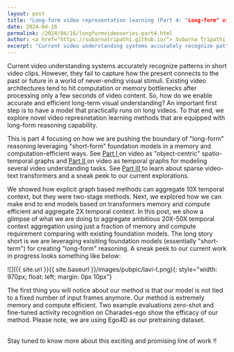 ```yaml
---
layout: post
title: "Long-form video representation learning (Part 4: "Long-form" video reasoning with 50X temporal context aggregation)"
date: 2024-04-16
permalink: /2024/04/16/longformvideoseries-part4.html
author: <a href="https://subarnatripathi.github.io/"> Subarna Tripathi </a>
excerpt: "Current video understanding systems accurately recognize patterns in short video clips, but fails to process a video content over a few seconds due to computation and memory bottleneck. We propose a video representation method based on a spatio-temporal graph learning (SPELL) to equip it with long-term reasoning ability... "  
---
```




Current video understanding systems accurately recognize patterns in short video clips. 
However, they fail to capture how the present connects to the past or future in a world of never-ending visual stimuli. 
Existing video architectures tend to hit computation or memory bottlenecks after processing only a few seconds of video content. 
So, how do we enable accurate and efficient long-term visual understanding? An important first step is to have a model that practically 
runs on long videos. To that end, we explore novel video represnetation learning methods that are equipped with long-form reasoning capability. 

This is part 4 focusing on how we are pushing the boundary of "long-form" reasoning leveraging "short-form" foundation models in a memory and computation-efficient ways. 
See <a href="https://intelailabpage.github.io/2024/04/16/longformvideoseries-part1.html"> Part I </a> on video as "object-centric" spatio-temporal graphs and <a href="https://intelailabpage.github.io/2024/04/16/longformvideoseries-part2.html"> Part II </a> on video as temporal graphs for modeling several video understanding tasks. 
See <a href="https://intelailabpage.github.io/2024/04/16/longformvideoseries-part3.html"> Part III </a> to learn about sparse video-text transformers and a sneak peek to our current explorations. 


<p>
We showed how explicit graph based methods can aggregate 10X temporal context, but they were two-stage methods. Next, we explored how we can make end to end models based on transformers memory and compute efficient and aggregate 2X temporal context. In this post, we show a glimpse of what we are doing to aggregate ambitious 20X-50X temporal context aggregation using just a fraction of memory and compute requirement comparing with existing foundation models. The long story short is we are leveraging exisiting foundation models (essentially "short-term") for creating "long-form" reasoning. A sneak peek to our current work in progress looks something like below:

![]({{ site.url }}{{ site.baseurl }}/images/pubpic/lavi-t.png){: style="width: 970px; float: left; margin: 0px 10px"}  

The first thing you will notice about our method is that our model is not tied to a fixed number of input frames anymore. Our method is extremely memory and compute efficient. Two example evaluations zero-shot and fine-tuned activity recognition on Charades-ego show the efficacy of our method. Please note, we are using Ego4D as our pretraining dataset. 

<br>
Stay tuned to know more about this exciting and promising line of work !!

  
</p>
